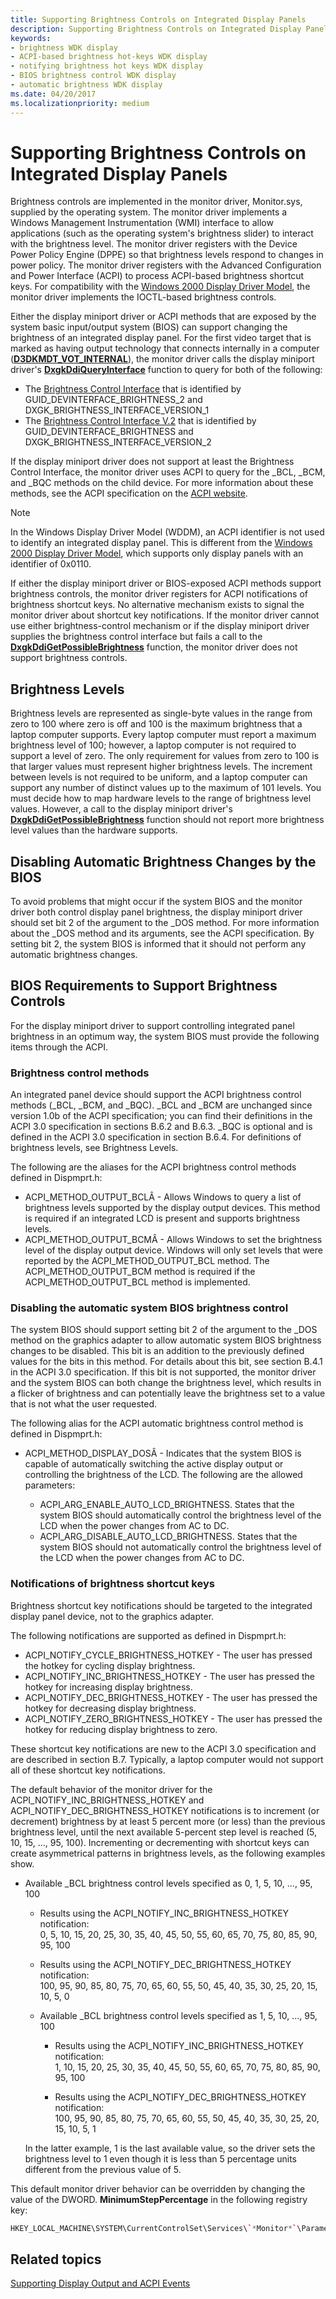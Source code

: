 ```yaml
---
title: Supporting Brightness Controls on Integrated Display Panels
description: Supporting Brightness Controls on Integrated Display Panels
keywords:
- brightness WDK display
- ACPI-based brightness hot-keys WDK display
- notifying brightness hot keys WDK display
- BIOS brightness control WDK display
- automatic brightness WDK display
ms.date: 04/20/2017
ms.localizationpriority: medium
---
```


# Supporting Brightness Controls on Integrated Display Panels

Brightness controls are implemented in the monitor driver, Monitor.sys, supplied by the operating system. The monitor driver implements a Windows Management Instrumentation (WMI) interface to allow applications (such as the operating system's brightness slider) to interact with the brightness level. The monitor driver registers with the Device Power Policy Engine (DPPE) so that brightness levels respond to changes in power policy. The monitor driver registers with the Advanced Configuration and Power Interface (ACPI) to process ACPI-based brightness shortcut keys. For compatibility with the [Windows 2000 Display Driver Model](windows-2000-display-driver-model-design-guide.md), the monitor driver implements the IOCTL-based brightness controls.

Either the display miniport driver or ACPI methods that are exposed by the system basic input/output system (BIOS) can support changing the brightness of an integrated display panel. For the first video target that is marked as having output technology that connects internally in a computer ([**D3DKMDT_VOT_INTERNAL**](/windows-hardware/drivers/ddi/d3dkmdt/ne-d3dkmdt-_d3dkmdt_video_output_technology)), the monitor driver calls the display miniport driver's [**DxgkDdiQueryInterface**](/windows-hardware/drivers/ddi/dispmprt/nc-dispmprt-dxgkddi_query_interface) function to query for both of the following:

* The [Brightness Control Interface](/windows-hardware/drivers/ddi/dispmprt/ns-dispmprt-dxgk_brightness_interface) that is identified by GUID_DEVINTERFACE_BRIGHTNESS_2 and DXGK_BRIGHTNESS_INTERFACE_VERSION_1
* The [Brightness Control Interface V.2](/windows-hardware/drivers/ddi/dispmprt/ns-dispmprt-dxgk_brightness_interface_2) that is identified by GUID_DEVINTERFACE_BRIGHTNESS and DXGK_BRIGHTNESS_INTERFACE_VERSION_2

If the display miniport driver does not support at least the Brightness Control Interface, the monitor driver uses ACPI to query for the \_BCL, \_BCM, and _BQC methods on the child device. For more information about these methods, see the ACPI specification on the [ACPI website](https://go.microsoft.com/fwlink/p/?linkid=57185).

> [!NOTE]
> In the Windows Display Driver Model (WDDM), an ACPI identifier is not used to identify an integrated display panel. This is different from the [Windows 2000 Display Driver Model](windows-2000-display-driver-model-design-guide.md), which supports only display panels with an identifier of 0x0110.

If either the display miniport driver or BIOS-exposed ACPI methods support brightness controls, the monitor driver registers for ACPI notifications of brightness shortcut keys. No alternative mechanism exists to signal the monitor driver about shortcut key notifications. If the monitor driver cannot use either brightness-control mechanism or if the display miniport driver supplies the brightness control interface but fails a call to the [**DxgkDdiGetPossibleBrightness**](/windows-hardware/drivers/ddi/dispmprt/nc-dispmprt-dxgk_brightness_get_possible) function, the monitor driver does not support brightness controls.

## Brightness Levels

Brightness levels are represented as single-byte values in the range from zero to 100 where zero is off and 100 is the maximum brightness that a laptop computer supports. Every laptop computer must report a maximum brightness level of 100; however, a laptop computer is not required to support a level of zero. The only requirement for values from zero to 100 is that larger values must represent higher brightness levels. The increment between levels is not required to be uniform, and a laptop computer can support any number of distinct values up to the maximum of 101 levels. You must decide how to map hardware levels to the range of brightness level values. However, a call to the display miniport driver's [**DxgkDdiGetPossibleBrightness**](/windows-hardware/drivers/ddi/dispmprt/nc-dispmprt-dxgk_brightness_get_possible) function should not report more brightness level values than the hardware supports.

## Disabling Automatic Brightness Changes by the BIOS

To avoid problems that might occur if the system BIOS and the monitor driver both control display panel brightness, the display miniport driver should set bit 2 of the argument to the \_DOS method. For more information about the _DOS method and its arguments, see the ACPI specification. By setting bit 2, the system BIOS is informed that it should not perform any automatic brightness changes.

## BIOS Requirements to Support Brightness Controls

For the display miniport driver to support controlling integrated panel brightness in an optimum way, the system BIOS must provide the following items through the ACPI.

### Brightness control methods

An integrated panel device should support the ACPI brightness control methods (\_BCL, \_BCM, and \_BQC). \_BCL and \_BCM are unchanged since version 1.0b of the ACPI specification; you can find their definitions in the ACPI 3.0 specification in sections B.6.2 and B.6.3. _BQC is optional and is defined in the ACPI 3.0 specification in section B.6.4. For definitions of brightness levels, see Brightness Levels.

The following are the aliases for the ACPI brightness control methods defined in Dispmprt.h:

* ACPI_METHOD_OUTPUT_BCLÂ - Allows Windows to query a list of brightness levels supported by the display output devices. This method is required if an integrated LCD is present and supports brightness levels.
* ACPI_METHOD_OUTPUT_BCMÂ - Allows Windows to set the brightness level of the display output device. Windows will only set levels that were reported by the ACPI_METHOD_OUTPUT_BCL method. The ACPI_METHOD_OUTPUT_BCM method is required if the ACPI_METHOD_OUTPUT_BCL method is implemented.

### Disabling the automatic system BIOS brightness control

The system BIOS should support setting bit 2 of the argument to the _DOS method on the graphics adapter to allow automatic system BIOS brightness changes to be disabled. This bit is an addition to the previously defined values for the bits in this method. For details about this bit, see section B.4.1 in the ACPI 3.0 specification. If this bit is not supported, the monitor driver and the system BIOS can both change the brightness level, which results in a flicker of brightness and can potentially leave the brightness set to a value that is not what the user requested.

The following alias for the ACPI automatic brightness control method is defined in Dispmprt.h:

* ACPI_METHOD_DISPLAY_DOSÂ - Indicates that the system BIOS is capable of automatically switching the active display output or controlling the brightness of the LCD. The following are the allowed parameters:

  * ACPI_ARG_ENABLE_AUTO_LCD_BRIGHTNESS. States that the system BIOS should automatically control the brightness level of the LCD when the power changes from AC to DC.
  * ACPI_ARG_DISABLE_AUTO_LCD_BRIGHTNESS. States that the system BIOS should not automatically control the brightness level of the LCD when the power changes from AC to DC.

### Notifications of brightness shortcut keys

Brightness shortcut key notifications should be targeted to the integrated display panel device, not to the graphics adapter.

The following notifications are supported as defined in Dispmprt.h:

* ACPI_NOTIFY_CYCLE_BRIGHTNESS_HOTKEY - The user has pressed the hotkey for cycling display brightness.
* ACPI_NOTIFY_INC_BRIGHTNESS_HOTKEY - The user has pressed the hotkey for increasing display brightness.
* ACPI_NOTIFY_DEC_BRIGHTNESS_HOTKEY - The user has pressed the hotkey for decreasing display brightness.
* ACPI_NOTIFY_ZERO_BRIGHTNESS_HOTKEY - The user has pressed the hotkey for reducing display brightness to zero.

These shortcut key notifications are new to the ACPI 3.0 specification and are described in section B.7. Typically, a laptop computer would not support all of these shortcut key notifications.

The default behavior of the monitor driver for the ACPI_NOTIFY_INC_BRIGHTNESS_HOTKEY and ACPI_NOTIFY_DEC_BRIGHTNESS_HOTKEY notifications is to increment (or decrement) brightness by at least 5 percent more (or less) than the previous brightness level, until the next available 5-percent step level is reached (5, 10, 15, ..., 95, 100). Incrementing or decrementing with shortcut keys can create asymmetrical patterns in brightness levels, as the following examples show.

* Available _BCL brightness control levels specified as 0, 1, 5, 10, ..., 95, 100

  * Results using the ACPI_NOTIFY_INC_BRIGHTNESS_HOTKEY notification:  
        0, 5, 10, 15, 20, 25, 30, 35, 40, 45, 50, 55, 60, 65, 70, 75, 80, 85, 90, 95, 100

  * Results using the ACPI_NOTIFY_DEC_BRIGHTNESS_HOTKEY notification:  
        100, 95, 90, 85, 80, 75, 70, 65, 60, 55, 50, 45, 40, 35, 30, 25, 20, 15, 10, 5, 0

  * Available _BCL brightness control levels specified as 1, 5, 10, ..., 95, 100

    * Results using the ACPI_NOTIFY_INC_BRIGHTNESS_HOTKEY notification:  
        1, 10, 15, 20, 25, 30, 35, 40, 45, 50, 55, 60, 65, 70, 75, 80, 85, 90, 95, 100

    * Results using the ACPI_NOTIFY_DEC_BRIGHTNESS_HOTKEY notification:  
        100, 95, 90, 85, 80, 75, 70, 65, 60, 55, 50, 45, 40, 35, 30, 25, 20, 15, 10, 5, 1

  In the latter example, 1 is the last available value, so the driver sets the brightness level to 1 even though it is less than 5 percentage units different from the previous value of 5.

This default monitor driver behavior can be overridden by changing the value of the DWORD. **MinimumStepPercentage** in the following registry key:

```cpp
HKEY_LOCAL_MACHINE\SYSTEM\CurrentControlSet\Services\`*Monitor*`\Parameters\
```

## Related topics

[Supporting Display Output and ACPI Events](supporting-display-output.md)
